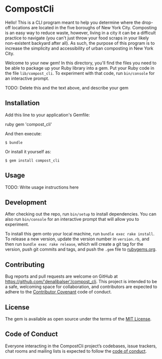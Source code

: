 # CompostCli

Hello! This is a CLI program meant to help you determine where the drop-off locations are located in the five boroughs of New York City. Composting is an easy way to reduce waste, however, living in a city it can be a difficult practice to navigate (you can't just throw your food scraps in your likely non-existent backyard after all). As such, the purpose of this program is to increase the simplicity and accessibility of urban composting in New York City.

Welcome to your new gem! In this directory, you'll find the files you need to be able to package up your Ruby library into a gem. Put your Ruby code in the file `lib/compost_cli`. To experiment with that code, run `bin/console` for an interactive prompt.

TODO: Delete this and the text above, and describe your gem

## Installation

Add this line to your application's Gemfile:

ruby gem 'compost_cli'

And then execute:

    $ bundle

Or install it yourself as:

    $ gem install compost_cli

## Usage

TODO: Write usage instructions here

## Development

After checking out the repo, run `bin/setup` to install dependencies. You can also run `bin/console` for an interactive prompt that will allow you to experiment.

To install this gem onto your local machine, run `bundle exec rake install`. To release a new version, update the version number in `version.rb`, and then run `bundle exec rake release`, which will create a git tag for the version, push git commits and tags, and push the `.gem` file to [rubygems.org](https://rubygems.org).

## Contributing

Bug reports and pull requests are welcome on GitHub at https://github.com/'denalibalser'/compost_cli. This project is intended to be a safe, welcoming space for collaboration, and contributors are expected to adhere to the [Contributor Covenant](http://contributor-covenant.org) code of conduct.

## License

The gem is available as open source under the terms of the [MIT License](https://opensource.org/licenses/MIT).

## Code of Conduct

Everyone interacting in the CompostCli project’s codebases, issue trackers, chat rooms and mailing lists is expected to follow the [code of conduct](https://github.com/'denalibalser'/compost_cli/blob/master/CODE_OF_CONDUCT.md).

